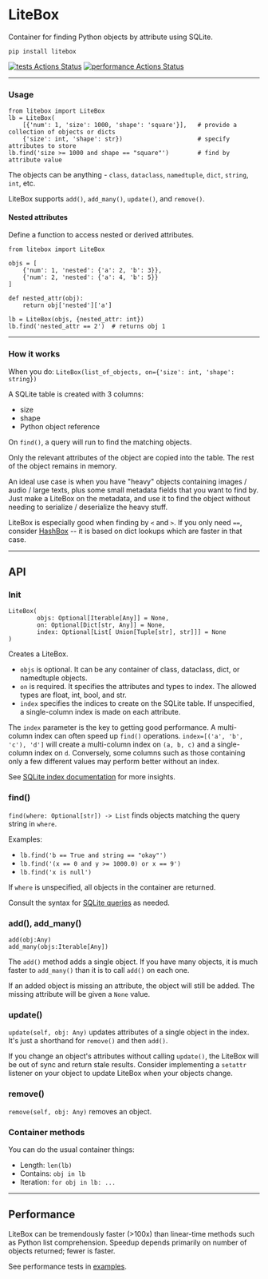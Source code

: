 # LiteBox

Container for finding Python objects by attribute using SQLite.

`pip install litebox`

[![tests Actions Status](https://github.com/manimino/litebox/workflows/tests/badge.svg)](https://github.com/manimino/litebox/actions)
[![performance Actions Status](https://github.com/manimino/litebox/workflows/performance/badge.svg)](https://github.com/manimino/litebox/actions)

____

### Usage
```
from litebox import LiteBox
lb = LiteBox(
    [{'num': 1, 'size': 1000, 'shape': 'square'}],   # provide a collection of objects or dicts 
    {'size': int, 'shape': str})                     # specify attributes to store
lb.find('size >= 1000 and shape == "square"')        # find by attribute value
```

The objects can be anything - `class`, `dataclass`, `namedtuple`, `dict`, `string`, `int`, etc.

LiteBox supports `add()`, `add_many()`, `update()`, and `remove()`.

#### Nested attributes

Define a function to access nested or derived attributes.

```
from litebox import LiteBox

objs = [
    {'num': 1, 'nested': {'a': 2, 'b': 3}}, 
    {'num': 2, 'nested': {'a': 4, 'b': 5}}
]

def nested_attr(obj):
    return obj['nested']['a']

lb = LiteBox(objs, {nested_attr: int})
lb.find('nested_attr == 2')  # returns obj 1
```

____

### How it works

When you do: `LiteBox(list_of_objects, on={'size': int, 'shape': string})`

A SQLite table is created with 3 columns:
 - size
 - shape
 - Python object reference

On `find()`, a query will run to find the matching objects.

Only the relevant attributes of the object are copied into the table. The rest of the object remains in memory.

An ideal use case is when you have "heavy" objects containing images / audio / large texts, plus some small
metadata fields that you want to find by. Just make a LiteBox on the metadata, and use it to find
the object without needing to serialize / deserialize the heavy stuff.

LiteBox is especially good when finding by `<` and `>`. If you only need `==`, consider 
[HashBox](https://pypi.org/project/hashbox/) -- it is based on dict lookups which are faster in that case. 

____

## API

### Init 

```
LiteBox(
        objs: Optional[Iterable[Any]] = None,
        on: Optional[Dict[str, Any]] = None,
        index: Optional[List[ Union[Tuple[str], str]]] = None
)
```

Creates a LiteBox.

 - `objs` is optional. It can be any container of class, dataclass, dict, or namedtuple objects.
 - `on` is required. It specifies the attributes and types to index. The allowed types are float, int, bool, and str.
 - `index` specifies the indices to create on the SQLite table. If unspecified, a single-column index is made on each
attribute. 

The `index` parameter is the key to getting good performance. A multi-column index can often speed up `find()` 
operations. `index=[('a', 'b', 'c'), 'd']` will create a multi-column index on `(a, b, c)` and a single-column index 
on `d`.  Conversely, some columns such as those containing only a few different values may perform better without an 
index.

See [SQLite index documentation](https://www.sqlite.org/queryplanner.html) for more insights.

### find()

`find(where: Optional[str]) -> List` finds objects matching the query string in `where`.

Examples: 
 - `lb.find('b == True and string == "okay"')`
 - `lb.find('(x == 0 and y >= 1000.0) or x == 9')`
 - `lb.find('x is null')`

If `where` is unspecified, all objects in the container are returned. 

Consult the syntax for [SQLite queries](https://www.sqlite.org/lang_select.html) as needed.

### add(), add_many()

```
add(obj:Any)
add_many(objs:Iterable[Any])
```

The `add()` method adds a single object. If you have many objects, it is much faster to `add_many()` than it is to
call `add()` on each one.

If an added object is missing an attribute, the object will still be added. The missing attribute will be given a 
`None` value.

### update()

`update(self, obj: Any)` updates attributes of a single object in the index. 
It's just a shorthand for `remove()` and then `add()`.

If you change an object's attributes without calling `update()`, the LiteBox will be out of sync and
return stale results. Consider implementing a `setattr` listener on your object to update LiteBox when your objects
change.

### remove()

`remove(self, obj: Any)` removes an object. 

### Container methods

You can do the usual container things:
 - Length: `len(lb)`
 - Contains: `obj in lb`
 - Iteration: `for obj in lb: ...`

____

## Performance

LiteBox can be tremendously faster (>100x) than linear-time methods such as Python list comprehension. Speedup depends 
primarily on number of objects returned; fewer is faster.

See performance tests in [examples](/examples).
